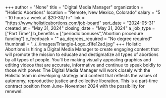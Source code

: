 +++
author = "None"
title = "Digital Media Manager"
organization = "Holistic Abortions"
location = "Remote, New Mexico, Colorado"
salary = "5 - 10 hours a week at $20-30/ hr"
link = "https://www.holisticabortions.com/job-board"
sort_date = "2024-05-31"
created_at = "May 31, 2024"
closing_date = "May 31, 2024"
a_job_type = ["Part Time"]
b_benefits = ["periodic bonuses","Abortion procedure funding"]
c_feedback = ""
aa_degrees_required = "No degree required"
thumbnail = "../../images/Triangle-Logo_d1fe12ad.jpg"
+++
Holistic Abortions is hiring a Digital Media Manager to create engaging content that will promote the mission to educate and destigmatize all types of abortions by all types of people. You’ll be making visually appealing graphics and editing videos that are accurate, informative and continue to speak boldly to those with power. The Digital Media Manager will work closely with the Holistic team in developing strategy and content that reflects the values of autonomy, reproductive justice and collective liberation. This is a part-time contract position from June- November 2024 with the possibility for renewel.
